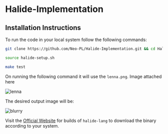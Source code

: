 # Halide-Implementation

## Installation Instructions

To run the code in your local system follow the following commands:

```bash
git clone https://github.com/Neo-PL/Halide-Implementation.git && cd Halide-Implementation
```

```bash
source halide-setup.sh
```


```bash
make test
```
On running the following command it will use the ```lenna.png```. Image attached here


![lenna](https://user-images.githubusercontent.com/77982973/206583273-63c6ad0d-414a-4f6b-a57d-086af77d4403.png)

The desired output image will be:

![blurry](https://user-images.githubusercontent.com/77982973/206583325-a856a947-9f53-4540-8e4c-b68a73a4253c.png)




Visit the [Official Website](https://halide-lang.org/) for builds of `halide-lang` to download the binary according to your system.

